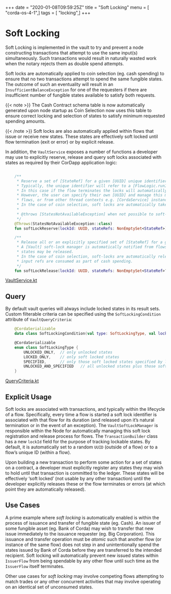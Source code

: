 +++
date = "2020-01-08T09:59:25Z"
title = "Soft Locking"
menu = [ "corda-os-4-1",]
tags = [ "locking",]
+++


# Soft Locking

Soft Locking is implemented in the vault to try and prevent a node constructing transactions that attempt to use the same input(s) simultaneously.
            Such transactions would result in naturally wasted work when the notary rejects them as double spend attempts.

Soft locks are automatically applied to coin selection (eg. cash spending) to ensure that no two transactions attempt to
            spend the same fungible states. The outcome of such an eventuality will result in an `InsufficientBalanceException` for one
            of the requesters if there are insufficient number of fungible states available to satisfy both requests.


{{< note >}}
The Cash Contract schema table is now automatically generated upon node startup as Coin Selection now uses
                this table to ensure correct locking and selection of states to satisfy minimum requested spending amounts.

{{< /note >}}
Soft locks are also automatically applied within flows that issue or receive new states.
            These states are effectively soft locked until flow termination (exit or error) or by explicit release.

In addition, the `VaultService` exposes a number of functions a developer may use to explicitly reserve, release and
            query soft locks associated with states as required by their CorDapp application logic:

```kotlin

    /**
     * Reserve a set of [StateRef] for a given [UUID] unique identifier.
     * Typically, the unique identifier will refer to a [FlowLogic.runId]'s [UUID] associated with an in-flight flow.
     * In this case if the flow terminates the locks will automatically be freed, even if there is an error.
     * However, the user can specify their own [UUID] and manage this manually, possibly across the lifetime of multiple
     * flows, or from other thread contexts e.g. [CordaService] instances.
     * In the case of coin selection, soft locks are automatically taken upon gathering relevant unconsumed input refs.
     *
     * @throws [StatesNotAvailableException] when not possible to soft-lock all of requested [StateRef].
     */
    @Throws(StatesNotAvailableException::class)
    fun softLockReserve(lockId: UUID, stateRefs: NonEmptySet<StateRef>)

    /**
     * Release all or an explicitly specified set of [StateRef] for a given [UUID] unique identifier.
     * A [Vault] soft-lock manager is automatically notified from flows that are terminated, such that any soft locked
     * states may be released.
     * In the case of coin selection, soft-locks are automatically released once previously gathered unconsumed
     * input refs are consumed as part of cash spending.
     */
    fun softLockRelease(lockId: UUID, stateRefs: NonEmptySet<StateRef>? = null)

```
[VaultService.kt](https://github.com/corda/corda/blob/release/os/4.1/core/src/main/kotlin/net/corda/core/node/services/VaultService.kt)
## Query

By default vault queries will always include locked states in its result sets.
                Custom filterable criteria can be specified using the `SoftLockingCondition` attribute of `VaultQueryCriteria`:

```kotlin
    @CordaSerializable
    data class SoftLockingCondition(val type: SoftLockingType, val lockIds: List<UUID> = emptyList())

    @CordaSerializable
    enum class SoftLockingType {
        UNLOCKED_ONLY,  // only unlocked states
        LOCKED_ONLY,    // only soft locked states
        SPECIFIED,      // only those soft locked states specified by lock id(s)
        UNLOCKED_AND_SPECIFIED   // all unlocked states plus those soft locked states specified by lock id(s)
    }

```
[QueryCriteria.kt](https://github.com/corda/corda/blob/release/os/4.1/core/src/main/kotlin/net/corda/core/node/services/vault/QueryCriteria.kt)
## Explicit Usage

Soft locks are associated with transactions, and typically within the lifecycle of a flow. Specifically, every time a
                flow is started a soft lock identifier is associated with that flow for its duration (and released upon it’s natural
                termination or in the event of an exception). The `VaultSoftLockManager` is responsible within the Node for
                automatically managing this soft lock registration and release process for flows. The `TransactionBuilder` class has a
                new `lockId` field for the purpose of tracking lockable states. By default, it is automatically set to a random
                `UUID` (outside of a flow) or to a flow’s unique ID (within a flow).

Upon building a new transaction to perform some action for a set of states on a contract, a developer must explicitly
                register any states they may wish to hold until that transaction is committed to the ledger. These states will be effectively ‘soft
                locked’ (not usable by any other transaction) until the developer explicitly releases these or the flow terminates or errors
                (at which point they are automatically released).


## Use Cases

A prime example where *soft locking* is automatically enabled is within the process of issuance and transfer of fungible
                state (eg. Cash). An issuer of some fungible asset (eg. Bank of Corda) may wish to transfer that new issue immediately
                to the issuance requester (eg. Big Corporation). This issuance and transfer operation must be *atomic* such that another
                flow (or instance of the same flow) does not step in and unintentionally spend the states issued by Bank of Corda
                before they are transferred to the intended recipient. Soft locking will automatically prevent new issued states within
                `IssuerFlow` from being spendable by any other flow until such time as the `IssuerFlow` itself terminates.

Other use cases for *soft locking* may involve competing flows attempting to match trades or any other concurrent
                activities that may involve operating on an identical set of unconsumed states.


